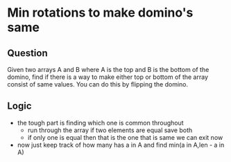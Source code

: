 # Min rotations to make domino's same

## Question 

Given two arrays A and B where A is the top and B is the bottom of the domino, find if there is a way 
to make either top or bottom of the array consist of same values. You can do this by flipping the domino.

## Logic 

* the tough part is finding which one is common throughout
	* run through the array if two elements are equal save both
	* if only one is equal then that is the one that is same we can exit now
* now just keep track of how many has a in A and find min(a in A,len - a in A)
